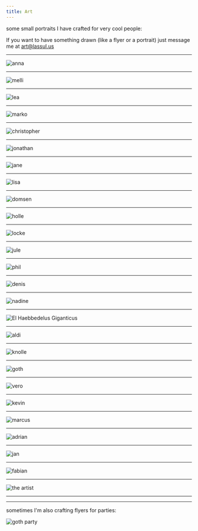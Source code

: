 ```yaml
---
title: Art
---
```


some small portraits I have crafted for very cool people:

If you want to have something drawn (like a flyer or a portrait) just message me at art@lassul.us

---

![anna](/art/portraits/anna.jpeg)

---

![melli](/art/portraits/melli.jpeg)

---

![lea](/art/portraits/lea.jpeg)

---

![marko](/art/portraits/marko.png)

---

![christopher](/art/portraits/christopher.jpeg)

---

![jonathan](/art/portraits/jonathan.png)

---

![jane](/art/portraits/jane.png)

---

![lisa](/art/portraits/lisa.png)

---

![domsen](/art/portraits/domsen.png)

---

![holle](/art/portraits/holle.png)

---

![locke](/art/portraits/locke.png)

---

![jule](/art/portraits/jule.png)

---

![phil](/art/portraits/phil.png)

---

![denis](/art/portraits/denis.png)

---

![nadine](/art/portraits/nadine.png)

---

![El Haebbedelus Giganticus](/art/portraits/haeb.png)

---

![aldi](/art/portraits/aldi.png)

---

![knolle](/art/portraits/knolle.png)

---

![goth](/art/portraits/goth.png)

---

![vero](/art/portraits/vero.png)

---

![kevin](/art/portraits/kevin.png)

---

![marcus](/art/portraits/marcus.png)

---

![adrian](/art/portraits/adrian.png)

---

![jan](/art/portraits/jan.png)

---

![fabian](/art/portraits/fabian.png)

---

![the artist](/art/portraits/selbstportrait.jpg)

---

---

sometimes I'm also crafting flyers for parties:

![goth party](/art/stuff/goth_party.jpg)
